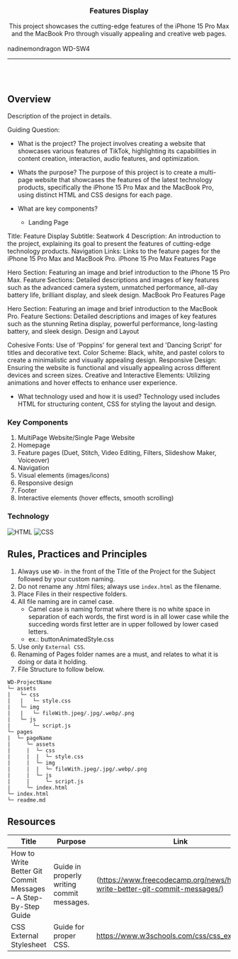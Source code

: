 <a name="readme-top">

<br/>

<br />
<div align="center">
  <a href="https://github.com/zyx-0314/">
  <!-- TODO: If you want to add logo or banner you can add it here -->
  </a>
<!-- TODO: Change Title to the name of the title of your Project -->
  <h3 align="center">Features Display</h3>
</div>
<!-- TODO: Make a short description -->
<div align="center">
 This project showcases the cutting-edge features of the iPhone 15 Pro Max and the MacBook Pro through visually appealing and creative web pages.
</div>

<br />

<!-- TODO: Change the zyx-0314 into your github username  --> nadinemondragon
<!-- TODO: Change the WD-Template-Project into the same name of your folder --> WD-SW4


---

<br />
<br />


## Overview

<!-- TODO: To be changed -->
<!-- The following are just sample -->
Description of the project in details.

Guiding Question:
- What is the project?
  The project involves creating a website that showcases various features of TikTok, highlighting its capabilities in content creation, interaction, audio features, and optimization.
  
- Whats the purpose?
  The purpose of this project is to create a multi-page website that showcases the features of the latest technology products, specifically the iPhone 15 Pro Max and the MacBook Pro, using distinct HTML and CSS designs for each page.
- What are key components?
  - Landing Page

Title: Feature Display
Subtitle: Seatwork 4
Description: An introduction to the project, explaining its goal to present the features of cutting-edge technology products.
Navigation Links: Links to the feature pages for the iPhone 15 Pro Max and MacBook Pro.
iPhone 15 Pro Max Features Page

Hero Section: Featuring an image and brief introduction to the iPhone 15 Pro Max.
Feature Sections: Detailed descriptions and images of key features such as the advanced camera system, unmatched performance, all-day battery life, brilliant display, and sleek design.
MacBook Pro Features Page

Hero Section: Featuring an image and brief introduction to the MacBook Pro.
Feature Sections: Detailed descriptions and images of key features such as the stunning Retina display, powerful performance, long-lasting battery, and sleek design.
Design and Layout

Cohesive Fonts: Use of 'Poppins' for general text and 'Dancing Script' for titles and decorative text.
Color Scheme: Black, white, and pastel colors to create a minimalistic and visually appealing design.
Responsive Design: Ensuring the website is functional and visually appealing across different devices and screen sizes.
Creative and Interactive Elements: Utilizing animations and hover effects to enhance user experience.
- What technology used and how it is used?
  Technology used includes HTML for structuring content, CSS for styling the layout and design.

### Key Components
<!-- TODO: List of Key Components -->
<!-- The following are just sample -->
1. MultiPage Website/Single Page Website
2. Homepage
3. Feature pages (Duet, Stitch, Video Editing, Filters, Slideshow Maker, Voiceover)
4. Navigation
5. Visual elements (images/icons)
6. Responsive design
7. Footer
8. Interactive elements (hover effects, smooth scrolling)


### Technology
<!-- TODO: List of Technology Used -->
![HTML](https://img.shields.io/badge/HTML-E34F26?style=for-the-badge&logo=html5&logoColor=white)
![CSS](https://img.shields.io/badge/CSS-1572B6?style=for-the-badge&logo=css3&logoColor=white)


## Rules, Practices and Principles
1. Always use `WD-` in the front of the Title of the Project for the Subject followed by your custom naming.
2. Do not rename any .html files; always use `index.html` as the filename.
3. Place Files in their respective folders.
4. All file naming are in camel case.
   - Camel case is naming format where there is no white space in separation of each words, the first word is in all lower case while the succeding words first letter are in upper followed by lower cased letters.
   - ex.: buttonAnimatedStyle.css
5. Use only `External CSS`.
6. Renaming of Pages folder names are a must, and relates to what it is doing or data it holding.
7. File Structure to follow below.

```
WD-ProjectName
└─ assets
|   └─ css
|   |   └─ style.css
|   └─ img
|   |   └─ fileWith.jpeg/.jpg/.webp/.png
|   └─ js
|       └─ script.js
└─ pages
|  └─ pageName
|     └─ assets
|     |  └─ css
|     |  |  └─ style.css
|     |  └─ img
|     |  |  └─ fileWith.jpeg/.jpg/.webp/.png
|     |  └─ js
|     |     └─ script.js
|     └─ index.html
└─ index.html
└─ readme.md
```

## Resources

<!-- TODO: Add References -->
| Title | Purpose | Link |
|-|-|-|
| How to Write Better Git Commit Messages – A Step-By-Step Guide| Guide in properly writing commit messages. | (https://www.freecodecamp.org/news/how-to-write-better-git-commit-messages/) |
| CSS External Stylesheet | Guide for proper CSS. | https://www.w3schools.com/css/css_external.asp|
